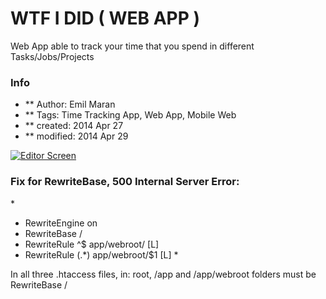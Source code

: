 WTF I DID ( WEB APP )
===============

Web App able to track your time that you spend in different Tasks/Jobs/Projects


### Info
* ** Author: Emil Maran
* ** Tags: Time Tracking App, Web App, Mobile Web
* ** created:  2014 Apr 27
* ** modified: 2014 Apr 29

[![Editor Screen](https://raw.github.com/maranemil/wtfidid_web_app/master/screens/wtfidid_screen.png)](#features)

### Fix for RewriteBase, 500 Internal Server Error:

*<IfModule mod_rewrite.c>
*   RewriteEngine on
*   RewriteBase /
*   RewriteRule    ^$ app/webroot/    [L]
*   RewriteRule    (.*) app/webroot/$1 [L]
*</IfModule>

 In all three .htaccess files, in: root, /app and /app/webroot folders must be RewriteBase / 
